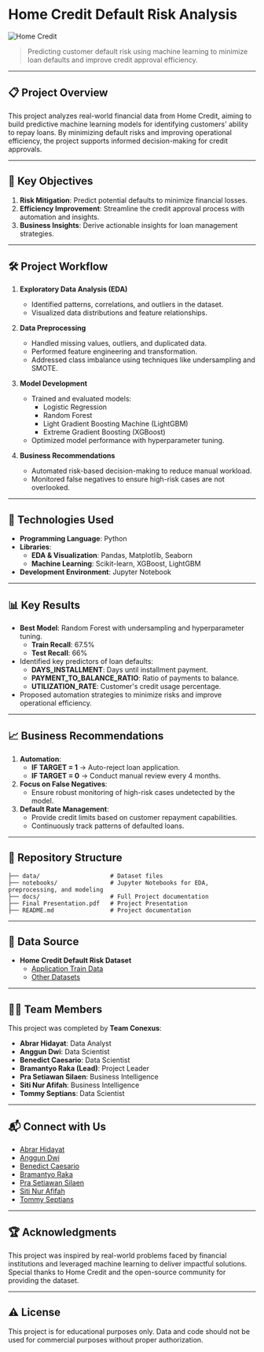 # **Home Credit Default Risk Analysis**

![Home Credit](https://img.shields.io/badge/Home%20Credit-Machine%20Learning-brightgreen)  
> Predicting customer default risk using machine learning to minimize loan defaults and improve credit approval efficiency.

---

## 📋 **Project Overview**
This project analyzes real-world financial data from Home Credit, aiming to build predictive machine learning models for identifying customers' ability to repay loans. By minimizing default risks and improving operational efficiency, the project supports informed decision-making for credit approvals.

---

## 🚀 **Key Objectives**
1. **Risk Mitigation**: Predict potential defaults to minimize financial losses.
2. **Efficiency Improvement**: Streamline the credit approval process with automation and insights.
3. **Business Insights**: Derive actionable insights for loan management strategies.

---

## 🛠️ **Project Workflow**
1. **Exploratory Data Analysis (EDA)**  
   - Identified patterns, correlations, and outliers in the dataset.  
   - Visualized data distributions and feature relationships.

2. **Data Preprocessing**  
   - Handled missing values, outliers, and duplicated data.  
   - Performed feature engineering and transformation.  
   - Addressed class imbalance using techniques like undersampling and SMOTE.

3. **Model Development**  
   - Trained and evaluated models:  
     - Logistic Regression  
     - Random Forest  
     - Light Gradient Boosting Machine (LightGBM)  
     - Extreme Gradient Boosting (XGBoost)  
   - Optimized model performance with hyperparameter tuning.

4. **Business Recommendations**  
   - Automated risk-based decision-making to reduce manual workload.  
   - Monitored false negatives to ensure high-risk cases are not overlooked.

---

## 🧰 **Technologies Used**
- **Programming Language**: Python  
- **Libraries**:  
  - **EDA & Visualization**: Pandas, Matplotlib, Seaborn  
  - **Machine Learning**: Scikit-learn, XGBoost, LightGBM  
- **Development Environment**: Jupyter Notebook  

---

## 📊 **Key Results**
- **Best Model**: Random Forest with undersampling and hyperparameter tuning.  
  - **Train Recall**: 67.5%  
  - **Test Recall**: 66%  
- Identified key predictors of loan defaults:  
  - **DAYS_INSTALLMENT**: Days until installment payment.  
  - **PAYMENT_TO_BALANCE_RATIO**: Ratio of payments to balance.  
  - **UTILIZATION_RATE**: Customer's credit usage percentage.  
- Proposed automation strategies to minimize risks and improve operational efficiency.

---

## 📈 **Business Recommendations**
1. **Automation**:  
   - **IF TARGET = 1** → Auto-reject loan application.  
   - **IF TARGET = 0** → Conduct manual review every 4 months.
2. **Focus on False Negatives**:  
   - Ensure robust monitoring of high-risk cases undetected by the model.
3. **Default Rate Management**:  
   - Provide credit limits based on customer repayment capabilities.  
   - Continuously track patterns of defaulted loans.

---

## 📂 **Repository Structure**
```plaintext
├── data/                    # Dataset files
├── notebooks/               # Jupyter Notebooks for EDA, preprocessing, and modeling
├── docs/                    # Full Project documentation
├── Final Presentation.pdf   # Project Presentation
├── README.md                # Project documentation
```

---

## 🔗 **Data Source**
- **Home Credit Default Risk Dataset**  
  - [Application Train Data](https://bit.ly/3A1uf1Q)  
  - [Other Datasets](http://bit.ly/2TyoMsr)

---

## 🧑‍💻 **Team Members**
This project was completed by **Team Conexus**:
- **Abrar Hidayat**: Data Analyst  
- **Anggun Dwi**: Data Scientist  
- **Benedict Caesario**: Data Scientist  
- **Bramantyo Raka (Lead)**: Project Leader  
- **Pra Setiawan Silaen**: Business Intelligence  
- **Siti Nur Afifah**: Business Intelligence  
- **Tommy Septians**: Data Scientist  

---

## 📬 **Connect with Us**
- [Abrar Hidayat](https://www.linkedin.com/in/abrar-hidayat)  
- [Anggun Dwi](https://www.linkedin.com/in/anggundwilestari)  
- [Benedict Caesario](https://www.linkedin.com/in/benedict-c-975754223)  
- [Bramantyo Raka](https://www.linkedin.com/in/bramaraka666)  
- [Pra Setiawan Silaen](https://www.linkedin.com/in/pra-setiawan-silaen-b44870281)  
- [Siti Nur Afifah](https://www.linkedin.com/in/siti-nurafifah)  
- [Tommy Septians](https://www.linkedin.com/in/tommy-septians)

---

## 🏆 **Acknowledgments**
This project was inspired by real-world problems faced by financial institutions and leveraged machine learning to deliver impactful solutions. Special thanks to Home Credit and the open-source community for providing the dataset.

---

## ⚠️ **License**
This project is for educational purposes only. Data and code should not be used for commercial purposes without proper authorization.
